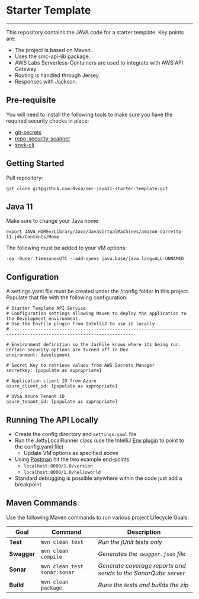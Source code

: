 # Starter Template

---

This repository contains the JAVA code for a starter template.  Key points are:

  - The project is based on Maven.
  - Uses the smc-api-lib package.
  - AWS Labs Serverless-Containers are used to integrate with AWS API Gateway.
  - Routing is handled through Jersey.
  - Responses with Jackson.

## Pre-requisite

You will need to install the following tools to make sure you have the required security checks in place:

- [git-secrets](https://github.com/awslabs/git-secrets)
- [repo-security-scanner](https://github.com/UKHomeOffice/repo-security-scanner)
- [snyk-cli](https://docs.snyk.io/snyk-cli/install-the-snyk-cli)

## Getting Started

Pull repository:
```shell
git clone git@github.com:dvsa/smc-java11-starter-template.git
```

## Java 11
Make sure to change your Java home
```
export JAVA_HOME=/Library/Java/JavaVirtualMachines/amazon-corretto-11.jdk/Contents/Home
```

The following must be added to your VM options:
```
-ea -Duser.timezone=UTC --add-opens java.base/java.lang=ALL-UNNAMED
```

## Configuration
A settings.yaml file must be created under the /config folder in this
project. Populate that file with the following configuration:

    # Starter Template API Service
    # Configuration settings allowing Maven to deploy the application to the Development environment.
    # Use the EnvFile plugin from IntelliJ to use it locally.
    # --------------------------------------------------------------------------------------------------------------------
    
    # Environment definition so the JarFile knows where its being run. Certain security options are turned off in Dev
    environment: development
    
    # Secret Key to retrieve values from AWS Secrets Manager
    secretkey: [populate as appropriate]

    # Application client ID from Azure
    azure_client_id: [populate as appropriate]

    # DVSA Azure Tenant ID
    azure_tenant_id: [populate as appropriate]

## Running The API Locally
- Create the config directory and `settings.yaml` file
- Run the JettyLocalRunner class (use the IntelliJ [Env plugin](https://plugins.jetbrains.com/plugin/7861-envfile) to point to the config.yaml file)
  - Update VM options as specified above
- Using [Postman](https://www.postman.com) hit the two example end-points
  - `localhost:8000/1.0/version`
  - `localhost:8000/1.0/helloworld`
- Standard debugging is possible anywhere within the code just add a breakpoint

## Maven Commands
Use the following Maven commands to run various project Lifecycle Goals:

| Goal            | Command                               | Description                                                   |
|-----------------|---------------------------------------|---------------------------------------------------------------|
| **Test**        | ```mvn clean test```                  | *Run the jUnit tests only*                                    |
| **Swagger**     | ```mvn clean compile```               | *Generates the ```swagger.json``` file*                       |
| **Sonar**       | ```mvn clean test sonar:sonar```      | *Generate coverage reports and sends to the SonarQube server* |
| **Build**       | ```mvn clean package```               | *Runs the tests and builds the zip*                           |

